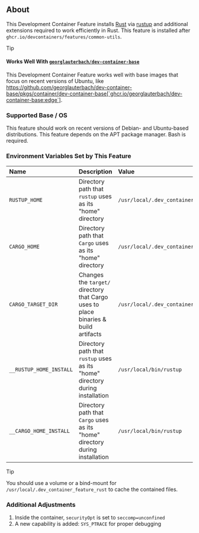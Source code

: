 
## About

This Development Container Feature installs [Rust](https://www.rust-lang.org/) via [rustup](https://www.rust-lang.org/tools/install) and additional extensions required to work efficiently in Rust. This feature is installed after `ghcr.io/devcontainers/features/common-utils`.

> [!TIP]
> #### Works Well With [`georglauterbach/dev-container-base`](https://github.com/georglauterbach/dev-container-base)
>
> This Development Container Feature works well with base images that focus on recent versions of Ubuntu, like https://github.com/georglauterbach/dev-container-base/pkgs/container/dev-container-base[`ghcr.io/georglauterbach/dev-container-base:edge`].

### Supported Base / OS

This feature should work on recent versions of Debian- and Ubuntu-based distributions. This feature depends on the APT package manager. Bash is required.

### Environment Variables Set by This Feature

| Name                    | Description                                                                         | Value                                                |
| :---------------------- | :---------------------------------------------------------------------------------- | :--------------------------------------------------- |
| `RUSTUP_HOME`           | Directory path that `rustup` uses as its "home" directory                           | `/usr/local/.dev_container_feature_rust/rustup_home` |
| `CARGO_HOME`            | Directory path that `Cargo` uses as its "home" directory                            | `/usr/local/.dev_container_feature_rust/cargo_home`  |
| `CARGO_TARGET_DIR`      | Changes the `target/` directory that Cargo uses to place binaries & build artifacts | `/usr/local/.dev_container_feature_rust/target`      |
| `__RUSTUP_HOME_INSTALL` | Directory path that `rustup` uses as its "home" directory during installation       | `/usr/local/bin/rustup`                              |
| `__CARGO_HOME_INSTALL`  | Directory path that `Cargo` uses as its "home" directory during installation        | `/usr/local/bin/rustup`                              |

> [!TIP]
> You should use a volume or a bind-mount for `/usr/local/.dev_container_feature_rust` to cache the contained files.

### Additional Adjustments

1. Inside the container, `securityOpt` is set to `seccomp=unconfined`
2. A new capability is added: `SYS_PTRACE` for proper debugging
